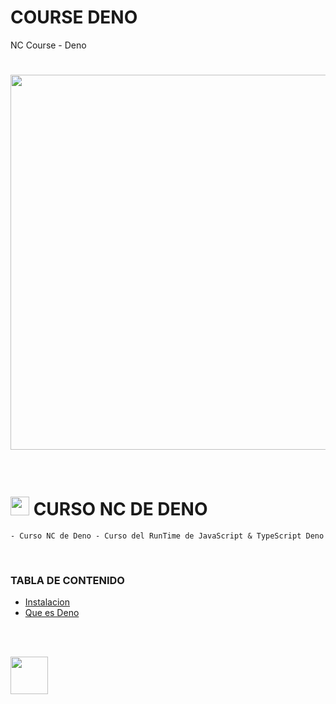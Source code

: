 # COURSE DENO
NC Course - Deno

# [<img src="./readme/img/deno-portada.jpeg" width="600" />](https://deno.land/)

<br>

# [<img src="./readme/img/logo-nc.png" width="30"/>](https://newsoftcomputer.com) CURSO NC DE DENO

    - Curso NC de Deno - Curso del RunTime de JavaScript & TypeScript Deno

<br>

### TABLA DE CONTENIDO

- [Instalacion](#Instalacion)
- [Que es Deno](#Que-es-Deno)


<br><br>


<img src='readme/img/deno-logo.png' width="60px" >

<br>




    




    




